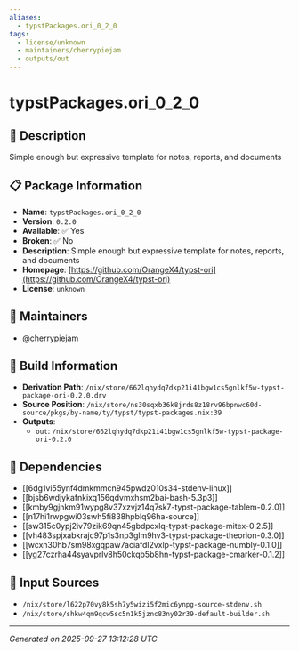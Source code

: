```yaml
---
aliases:
  - typstPackages.ori_0_2_0
tags:
  - license/unknown
  - maintainers/cherrypiejam
  - outputs/out
---
```


# typstPackages.ori_0_2_0

## 📝 Description

Simple enough but expressive template for notes, reports, and documents

## 📋 Package Information

- **Name**: `typstPackages.ori_0_2_0`
- **Version**: `0.2.0`
- **Available**: ✅ Yes
- **Broken**: ✅ No
- **Description**: Simple enough but expressive template for notes, reports, and documents
- **Homepage**: [https://github.com/OrangeX4/typst-ori](https://github.com/OrangeX4/typst-ori)
- **License**: `unknown`
## 👥 Maintainers

- @cherrypiejam


## 🔧 Build Information

- **Derivation Path**: `/nix/store/662lqhydq7dkp21i41bgw1cs5gnlkf5w-typst-package-ori-0.2.0.drv`
- **Source Position**: `/nix/store/ns30sqxb36k8jrds8z18rv96bpnwc60d-source/pkgs/by-name/ty/typst/typst-packages.nix:39`
- **Outputs**:
  - `out`:  `/nix/store/662lqhydq7dkp21i41bgw1cs5gnlkf5w-typst-package-ori-0.2.0`

## 🔗 Dependencies

- [[6dg1vi55ynf4dmkmmcn945pwdz010s34-stdenv-linux]]
- [[bjsb6wdjykafnkixq156qdvmxhsm2bai-bash-5.3p3]]
- [[kmby9gjnkm91wypg8v37xzvjz14q7sk7-typst-package-tablem-0.2.0]]
- [[n17hi1rwpgwi03swh5fi838hpblq96ha-source]]
- [[sw315c0ypj2iv79zik69qn45gbdpcxlq-typst-package-mitex-0.2.5]]
- [[vh483spjxabkrajc97p1s3np3glm9hv3-typst-package-theorion-0.3.0]]
- [[wcxn30hb7sm98xgqpaw7aciafdl2vxlp-typst-package-numbly-0.1.0]]
- [[yg27czrha44syavprlv8h50ckqb5b8hn-typst-package-cmarker-0.1.2]]

## 📁 Input Sources

- `/nix/store/l622p70vy8k5sh7y5wizi5f2mic6ynpg-source-stdenv.sh`
- `/nix/store/shkw4qm9qcw5sc5n1k5jznc83ny02r39-default-builder.sh`

---
*Generated on 2025-09-27 13:12:28 UTC*
